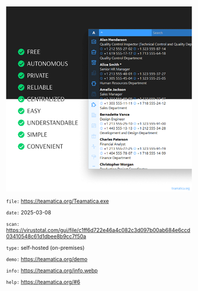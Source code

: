 ![cover](cover.webp)

`file:` https://teamatica.org/Teamatica.exe

`date:` 2025-03-08

`scan:` https://virustotal.com/gui/file/c1ff6d722e46a4c082c3d097b00ab684e6ccd03410548c61d1dbee8b9cc7f50a

`type:` self-hosted (on-premises)

`demo:` https://teamatica.org/demo

`info:` https://teamatica.org/info.webp

`help:` https://teamatica.org/#6
